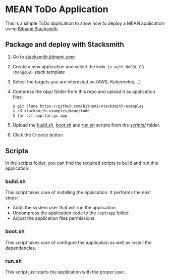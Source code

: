 # MEAN ToDo Application

This is a simple ToDo application to show how to deploy a MEAN application using [Bitnami Stacksmith](stacksmith.bitnami.com)

## Package and deploy with Stacksmith

1. Go to [stacksmith.bitnami.com](https://stacksmith.bitnami.com)
2. Create a new application and select the `Node.js with NoSQL DB (MongoDB)` stack template
3. Select the targets you are interested on (AWS, Kubernetes,...)
4. Compress the _app/_ folder from this repo and upload it as application files:

   ```bash
   $ git clone https://github.com/bitnami/stacksmith-examples
   $ cd stacksmith-examples/mean/todo
   $ tar czf app.tar.gz app
   ```

5. Upload the [_build.sh_](scripts/build.sh), [_boot.sh_](scripts/boot.sh) and [_run.sh_](scripts/run.sh) scripts from the [_scripts/_](scripts/) folder.
6. Click the <kbd>Create</kbd> button

## Scripts

In the scripts folder, you can find the required scripts to build and run this application:

### build.sh

This script takes care of installing the application. It performs the next steps:

* Adds the system user that will run the application
* Uncompress the application code to the `/opt/app` folder
* Adjust the application files permissions

### boot.sh

This script takes care of configure the application as well as install the dependencies.

### run.sh

This script just starts the application with the proper user.
